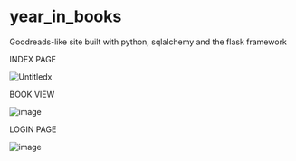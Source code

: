 # year_in_books

Goodreads-like site built with python, sqlalchemy and the flask framework

INDEX PAGE

![Untitledx](https://github.com/CrissBlack/year_in_books/assets/17780107/b81ad923-3ba0-4d9e-9902-cef60a4b5df0)

BOOK VIEW

![image](https://github.com/CrissBlack/year_in_books/assets/17780107/af53a90d-b7e5-4fc0-addf-ae95203c2111)


LOGIN PAGE

![image](https://github.com/CrissBlack/year_in_books/assets/17780107/e8c389bd-e62d-4599-af88-071244ff3ec6)


